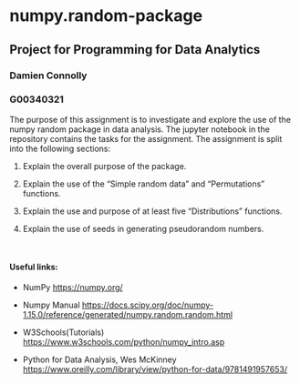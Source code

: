 # numpy.random-package
## Project for Programming for Data Analytics

### Damien Connolly
### G00340321


The purpose of this assignment is to investigate and explore the use of the numpy random package in data analysis. The jupyter notebook in the repository contains the tasks for the assignment. The assignment is split into the following sections: 

1. Explain the overall purpose of the package.

2. Explain the use of the “Simple random data” and “Permutations” functions.

3. Explain the use and purpose of at least five “Distributions” functions.

4. Explain the use of seeds in generating pseudorandom numbers.
<br/>


#### Useful links:
  * NumPy https://numpy.org/
  
  * Numpy Manual https://docs.scipy.org/doc/numpy-1.15.0/reference/generated/numpy.random.random.html
  
  * W3Schools(Tutorials) https://www.w3schools.com/python/numpy_intro.asp
  
  * Python for Data Analysis, Wes McKinney https://www.oreilly.com/library/view/python-for-data/9781491957653/
 

